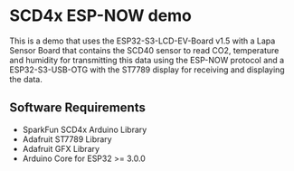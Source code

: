 # SCD4x ESP-NOW demo

This is a demo that uses the ESP32-S3-LCD-EV-Board v1.5 with a Lapa Sensor Board that contains the SCD40 sensor to read CO2, temperature and humidity for transmitting this data using the ESP-NOW protocol and a ESP32-S3-USB-OTG with the ST7789 display for receiving and displaying the data.

## Software Requirements

- SparkFun SCD4x Arduino Library
- Adafruit ST7789 Library
- Adafruit GFX Library
- Arduino Core for ESP32 >= 3.0.0
